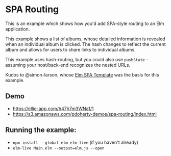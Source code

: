 # SPA Routing

This is an example which shows how you'd add SPA-style routing to an Elm
application.

This example shows a list of albums, whose detailed information is revealed
when an individual album is clicked. The hash changes to reflect the current
album and allows for users to share links to individual albums.

This example uses hash-routing, but you could also use `pushState` - assuming
your host/back-end recognizes the nested URLs.

Kudos to @simon-larson, whose [Elm SPA Template](http://github.com:simon-larsson/elm-spa-template.git) was the basis for this
example.

## Demo
- https://ellie-app.com/h47h7m3WNa1/1
- https://s3.amazonaws.com/pdoherty-demos/spa-routing/index.html

## Running the example:
- `npm install --global elm elm-live` (if you haven't already)
- `elm-live Main.elm --output=elm.js --open`
